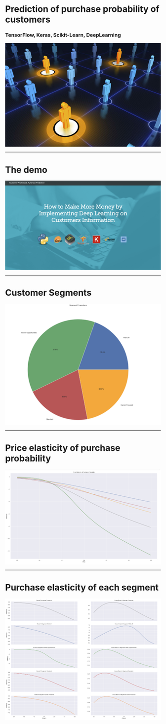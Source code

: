 # Prediction of purchase probability of customers
### TensorFlow, Keras, Scikit-Learn, DeepLearning

![](images/purchase.jpg)

-----------------------------
# The demo

![](images/first.png)

-----------------------------

# Customer Segments

![](images/purchase-1.png)

-----------------------------

# Price elasticity of purchase probability

![](images/purchase-prob.png)

-----------------------------

# Purchase elasticity of each segment

![](images/elasticity-segments.png)
